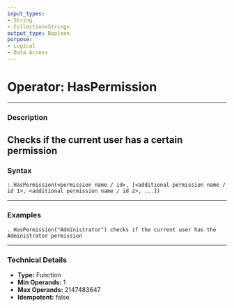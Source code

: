 ```yaml
---
input_types:
- String
- Collection<String>
output_type: Boolean
purpose:
- Logical
- Data Access
---
```

# Operator: HasPermission
---
### **Description**
Checks if the current user has a certain permission
---
### **Syntax**
```
: HasPermission(<permission name / id>, [<additional permission name / id 1>, <additional permission name / id 2>, ...])
```
---
### **Examples**
```
. HasPermission("Administrator") checks if the current user has the Administrator permission
```
---
### **Technical Details**
- **Type:** Function
- **Min Operands:** 1
- **Max Operands:** 2147483647
- **Idempotent:** false